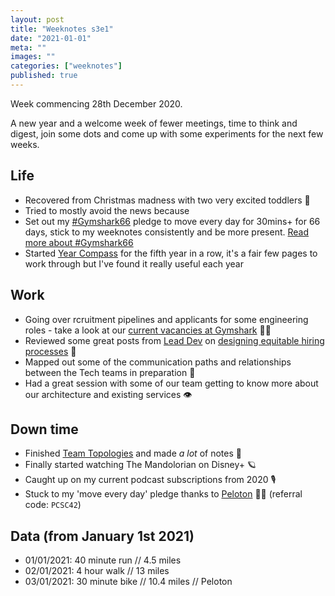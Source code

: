 ```yaml
---
layout: post
title: "Weeknotes s3e1"
date: "2021-01-01"
meta: ""
images: ""
categories: ["weeknotes"]
published: true
---
```


Week commencing 28th December 2020.

A new year and a welcome week of fewer meetings, time to think and digest, join some dots and come up with some experiments for the next few weeks.

## Life
* Recovered from Christmas madness with two very excited toddlers 🎄
* Tried to mostly avoid the news because 
* Set out my [#Gymshark66][gs-66] pledge to move every day for 30mins+ for 66 days, stick to my weeknotes consistently and be more present. [Read more about #Gymshark66][gs-66]
* Started [Year Compass][year-compass] for the fifth year in a row, it's a fair few pages to work through but I've found it really useful each year

## Work
* Going over rcruitment pipelines and applicants for some engineering roles - take a look at our [current vacancies at Gymshark][gs-vacancies]  👩‍💻
* Reviewed some great posts from [Lead Dev][leaddev] on [designing equitable hiring processes][leaddev-equitable-hiring] 🎉
* Mapped out some of the communication paths and relationships between the Tech teams in preparation 🔗
* Had a great session with some of our team getting to know more about our architecture and existing services 👁️

## Down time
* Finished [Team Topologies][team-topologies] and made _a lot_ of notes 📕
* Finally started watching The Mandolorian on Disney+ 🪐
* Caught up on my current podcast subscriptions from 2020 🎙️
* Stuck to my 'move every day' pledge thanks to [Peloton][peloton] 🚴‍♂️ (referral code: `PCSC42`)

## Data (from January 1st 2021)
* 01/01/2021: 40 minute run // 4.5 miles
* 02/01/2021: 4 hour walk // 13 miles
* 03/01/2021: 30 minute bike // 10.4 miles // Peloton


[gs-66]: https://66.gymshark.com/
[gs-vacancies]: https://careers.gymshark.com/
[si]: https://twitter.com/si
[ots]: https://ontheside.network/
[peloton]: https://www.onepeloton.co.uk/
[team-topologies]: https://teamtopologies.com/
[ness-labs]: https://nesslabs.com
[year-compass]: https://www.yearcompass.com
[leaddev]:https://leaddev.com/ 
[leaddev-equitable-hiring]: https://leaddev.com/hiring-onboarding-retention/efficient-and-equitable-hiring-global-scale


[contact]: /about

